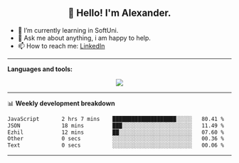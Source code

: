 <h2 align="center">👋 Hello! I'm Alexander.</h2>

-   🌱 I’m currently learning in SoftUni.
-   💬 Ask me about anything, i am happy to help.
-   📫 How to reach me: [LinkedIn](www.linkedin.com/in/aleksandar-petrov-b24021261)

---

**Languages and tools:**

<p align="center">
  <a href="https://skillicons.dev">
    <img src="https://skillicons.dev/icons?i=js,python,django,react,docker,cloudflare,html,css,sass,tailwind,git,postgres,aws" />
  </a>
</p>

---

📊 **Weekly development breakdown**

<!--START_SECTION:waka-->

```txt
JavaScript       2 hrs 7 mins    ████████████████████░░░░░   80.41 %
JSON             18 mins         ███░░░░░░░░░░░░░░░░░░░░░░   11.49 %
Ezhil            12 mins         ██░░░░░░░░░░░░░░░░░░░░░░░   07.60 %
Other            0 secs          ░░░░░░░░░░░░░░░░░░░░░░░░░   00.36 %
Text             0 secs          ░░░░░░░░░░░░░░░░░░░░░░░░░   00.06 %
```

<!--END_SECTION:waka-->

---
